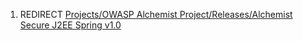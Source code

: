 1.  REDIRECT [Projects/OWASP Alchemist Project/Releases/Alchemist Secure
    J2EE Spring
    v1.0](Projects/OWASP_Alchemist_Project/Releases/Alchemist_Secure_J2EE_Spring_v1.0 "wikilink")